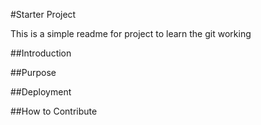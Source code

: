 #Starter Project


This is a simple readme for project to learn the git working 

##Introduction

##Purpose

##Deployment

##How to Contribute
